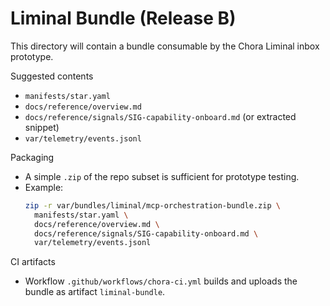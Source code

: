 # Liminal Bundle (Release B)

This directory will contain a bundle consumable by the Chora Liminal inbox prototype.

Suggested contents
- `manifests/star.yaml`
- `docs/reference/overview.md`
- `docs/reference/signals/SIG-capability-onboard.md` (or extracted snippet)
- `var/telemetry/events.jsonl`

Packaging
- A simple `.zip` of the repo subset is sufficient for prototype testing.
- Example:
  ```bash
  zip -r var/bundles/liminal/mcp-orchestration-bundle.zip \
    manifests/star.yaml \
    docs/reference/overview.md \
    docs/reference/signals/SIG-capability-onboard.md \
    var/telemetry/events.jsonl
  ```

CI artifacts
- Workflow `.github/workflows/chora-ci.yml` builds and uploads the bundle as artifact `liminal-bundle`.

